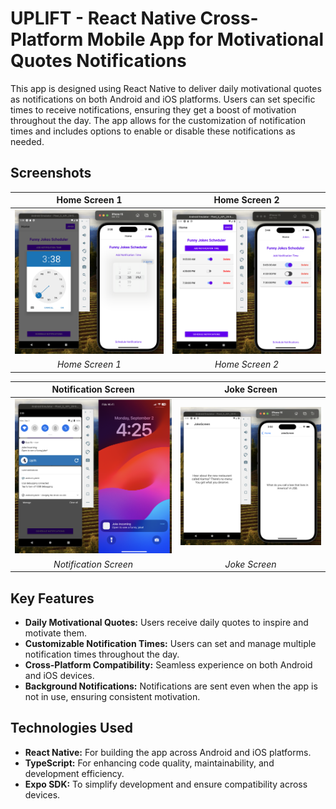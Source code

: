 # UPLIFT - React Native Cross-Platform Mobile App for Motivational Quotes Notifications

This app is designed using React Native to deliver daily motivational quotes as notifications on both Android and iOS platforms. Users can set specific times to receive notifications, ensuring they get a boost of motivation throughout the day. The app allows for the customization of notification times and includes options to enable or disable these notifications as needed.

## Screenshots

|                 Home Screen 1                  |                 Home Screen 2                  |
| :--------------------------------------------: | :--------------------------------------------: |
| ![Home Screen 1](screenshots/home_screen1.png) | ![Home Screen 2](screenshots/home_screen2.png) |
|                _Home Screen 1_                 |                _Home Screen 2_                 |

|                 Notification Screen                  |                 Joke Screen                 |
| :--------------------------------------------------: | :-----------------------------------------: |
| ![Notification Screen](screenshots/notification.png) | ![Joke Screen](screenshots/joke_screen.png) |
|                _Notification Screen_                 |                _Joke Screen_                |

## Key Features

- **Daily Motivational Quotes:** Users receive daily quotes to inspire and motivate them.
- **Customizable Notification Times:** Users can set and manage multiple notification times throughout the day.
- **Cross-Platform Compatibility:** Seamless experience on both Android and iOS devices.
- **Background Notifications:** Notifications are sent even when the app is not in use, ensuring consistent motivation.

## Technologies Used

- **React Native:** For building the app across Android and iOS platforms.
- **TypeScript:** For enhancing code quality, maintainability, and development efficiency.
- **Expo SDK:** To simplify development and ensure compatibility across devices.

